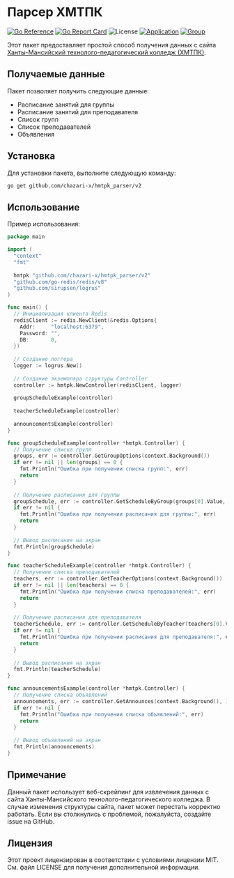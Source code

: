 # Парсер ХМТПК
[![Go Reference](https://pkg.go.dev/badge/github.com/chazari-x/hmtpk_parser/v2.svg)](https://pkg.go.dev/github.com/chazari-x/hmtpk_parser/v2)
[![Go Report Card](https://goreportcard.com/badge/github.com/chazari-x/hmtpk_parser/v2)](https://goreportcard.com/report/github.com/chazari-x/hmtpk_parser/v2)
![License](https://img.shields.io/github/license/chazari-x/hmtpk_parser)
[![Application](https://img.shields.io/badge/VK-Mini-App)](https://vk.com/hmtpk_schedule)
[![Group](https://img.shields.io/badge/VK-Subscripe-blue)](https://vk.com/hmtpk_schedule_club)

Этот пакет предоставляет простой способ получения данных с сайта [Ханты-Мансийский технолого-педагогический колледж (ХМТПК)](https://hmtpk.ru/ru/).

## Получаемые данные
Пакет позволяет получить следующие данные:
- Расписание занятий для группы
- Расписание занятий для преподавателя
- Список групп
- Список преподавателей
- Объявления

## Установка
Для установки пакета, выполните следующую команду:

```bash
go get github.com/chazari-x/hmtpk_parser/v2
```

## Использование
Пример использования:

```go
package main

import (
  "context"
  "fmt"
  
  hmtpk "github.com/chazari-x/hmtpk_parser/v2"
  "github.com/go-redis/redis/v8"
  "github.com/sirupsen/logrus"
)

func main() {
  // Инициализация клиента Redis
  redisClient := redis.NewClient(&redis.Options{
    Addr:     "localhost:6379",
    Password: "",
    DB:       0,
  })
  
  // Создание логгера
  logger := logrus.New()
  
  // Создание экземпляра структуры Controller
  controller := hmtpk.NewController(redisClient, logger)
  
  groupScheduleExample(controller)
  
  teacherScheduleExample(controller)
  
  announcementsExample(controller)
}

func groupScheduleExample(controller *hmtpk.Controller) {
  // Получение списка групп
  groups, err := controller.GetGroupOptions(context.Background())
  if err != nil || len(groups) == 0 {
    fmt.Println("Ошибка при получении списка групп:", err)
    return
  }
  
  // Получение расписания для группы
  groupSchedule, err := controller.GetScheduleByGroup(groups[0].Value, "20.03.2024", context.Background())
  if err != nil {
    fmt.Println("Ошибка при получении расписания для группы:", err)
    return
  }
  
  // Вывод расписания на экран
  fmt.Println(groupSchedule)
}

func teacherScheduleExample(controller *hmtpk.Controller) {
  // Получение списка преподавателей
  teachers, err := controller.GetTeacherOptions(context.Background())
  if err != nil || len(teachers) == 0 {
    fmt.Println("Ошибка при получении списка преподавателей:", err)
    return
  }
  
  // Получение расписания для преподавателя
  teacherSchedule, err := controller.GetScheduleByTeacher(teachers[0].Value, "20.03.2024", context.Background())
  if err != nil {
    fmt.Println("Ошибка при получении расписания для преподавателя:", err)
    return
  }
  
  // Вывод расписания на экран
  fmt.Println(teacherSchedule)
}

func announcementsExample(controller *hmtpk.Controller) {
  // Получение списка объявлений
  announcements, err := controller.GetAnnounces(context.Background(), 1)
  if err != nil {
    fmt.Println("Ошибка при получении списка объявлений:", err)
    return
  }
  
  // Вывод объявлений на экран 
  fmt.Println(announcements)
}

```

## Примечание
Данный пакет использует веб-скрейпинг для извлечения данных с сайта Ханты-Мансийского технолого-педагогического колледжа. В случае изменения структуры сайта, пакет может перестать корректно работать. Если вы столкнулись с проблемой, пожалуйста, создайте issue на GitHub.

## Лицензия
Этот проект лицензирован в соответствии с условиями лицензии MIT. См. файл LICENSE для получения дополнительной информации.